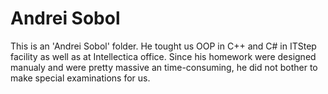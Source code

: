 # Andrei Sobol
This is an 'Andrei Sobol' folder.
He tought us OOP in C++ and C# in ITStep facility as well as at Intellectica office.
Since his homework were designed manualy and were pretty massive an time-consuming, he did not bother to make special examinations for us.